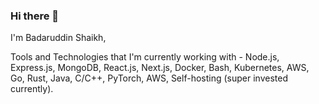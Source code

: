 ### Hi there 👋

I'm Badaruddin Shaikh, 

Tools and Technologies that I'm currently working with - Node.js, Express.js, MongoDB, React.js, Next.js, Docker, Bash, Kubernetes, AWS, Go, Rust, Java, C/C++, PyTorch, AWS, Self-hosting (super invested currently). 




<!--
**thebadaruddinshaikh/thebadaruddinshaikh** is a ✨ _special_ ✨ repository because its `README.md` (this file) appears on your GitHub profile.
Here are some ideas to get you started:

- 🔭 I’m currently working on ...
- 🌱 I’m currently learning ...
- 👯 I’m looking to collaborate on ...
- 🤔 I’m looking for help with ...
- 💬 Ask me about ...
- 📫 How to reach me: ...
- 😄 Pronouns: ...
- ⚡ Fun fact: ...
-->


